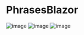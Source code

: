 # PhrasesBlazor
![image](https://user-images.githubusercontent.com/50366078/211150121-b5a9679b-234e-4e62-86ae-1ae2308005ba.png)
![image](https://user-images.githubusercontent.com/50366078/211150135-be58097b-edb1-4361-afe4-64baf75943ec.png)
![image](https://user-images.githubusercontent.com/50366078/211150152-976bf12c-6e35-4104-abcc-5758b150b2f7.png)

